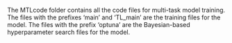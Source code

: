 The MTLcode folder contains all the code files for multi-task model training. 
The files with the prefixes ‘main’ and ‘TL_main’ are the training files for the model. 
The files with the prefix ‘optuna’ are the Bayesian-based hyperparameter search files for the model.
